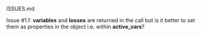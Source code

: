ISSUES.md

Issue #1.1: __variables__ and __losses__ are returned in the call but is it better to set them as properties in the object i.e. within __active_vars__?